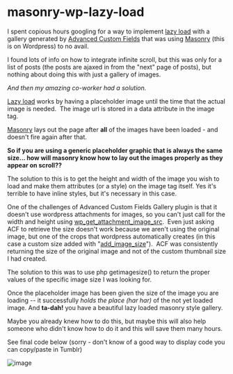 masonry-wp-lazy-load
====================
<p>I spent&nbsp;copious&nbsp;hours googling for a way to implement <a href="http://www.appelsiini.net/projects/lazyload" target="_blank">lazy load</a> with a gallery generated by <a href="http://www.advancedcustomfields.com/resources/field-types/gallery/" target="_blank">Advanced Custom Fields</a> that was using <a href="http://masonry.desandro.com/demos/images.html" target="_blank">Masonry</a>&nbsp;(this is on Wordpress) to no avail.</p>
<p>I found lots of info on how to integrate infinite scroll, but this was only for a list of posts (the posts are ajaxed in from the "next" page of posts), but nothing about doing this with just a gallery of images.</p>
<p><em>And then my amazing co-worker had a solution.</em></p>
<p><a href="http://www.appelsiini.net/projects/lazyload" target="_blank">Lazy load</a> works by having a placeholder image until the time that the actual image is needed. &nbsp;The image url is stored in a data attribute in the image tag.</p>
<p><a href="http://masonry.desandro.com/demos/images.html" target="_blank">Masonry</a> lays out the page after <strong>all</strong> of the images have been loaded - and doesn't fire again after that.</p>
<p><strong>So if you are using a generic placeholder graphic that is always the same size... how will masonry know how to lay out the images properly as they appear on scroll??</strong></p>
<p>The solution to this is to get the height and width of the image you wish to load and make them attributes (or a style) on the image tag itself. Yes it's terrible to have inline styles, but it's&nbsp;necessary&nbsp;in this case.</p>
<p>One of the challenges of Advanced Custom Fields Gallery plugin is that it doesn't use wordpress attachments for images, so you can't just call for the width and height using&nbsp;<a href="http://codex.wordpress.org/Function_Reference/wp_get_attachment_image_src" target="_blank">wp_get_attachment_image_src</a><span>. &nbsp;Even just asking ACF to retrieve the size doesn't work because we aren't using the original image, but one of the crops that wordpress automatically creates (in this case a custom size added with "<a href="http://codex.wordpress.org/Function_Reference/add_image_size" target="_blank">add_image_size</a>"). &nbsp;ACF was consistently returning the size of the original image and not of the custom thumbnail size I had created.&nbsp;</span></p>
<p>The solution to this was to use php getimagesize() to return the proper values of the specific image size I was looking for.&nbsp;</p>
<p>Once the placeholder image has been given the size of the image you are loading -- it successfully <em>holds the place (har har)</em> of the not yet loaded image. And <strong>ta-dah!</strong> you have a&nbsp;beautiful&nbsp;lazy loaded masonry style gallery.</p>
<p>Maybe you already knew how to do this, but maybe this will also help someone who didn't know how to do it and this will save them many hours.</p>
<p>See final code below (sorry - don't know of a good way to display code you can copy/paste in Tumblr)</p>
<p><img alt="image" src="http://media.tumblr.com/9156a2f43442eaf91eb54e19504991c0/tumblr_inline_mo7ar5TGRP1qz4rgp.png" /></p>
<p></p>

